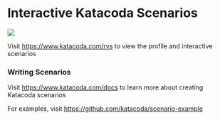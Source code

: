 # Interactive Katacoda Scenarios

[![](http://shields.katacoda.com/katacoda/rvs/count.svg)](https://www.katacoda.com/rvs "Get your profile on Katacoda.com")

Visit https://www.katacoda.com/rvs to view the profile and interactive scenarios

### Writing Scenarios
Visit https://www.katacoda.com/docs to learn more about creating Katacoda scenarios

For examples, visit https://github.com/katacoda/scenario-example
